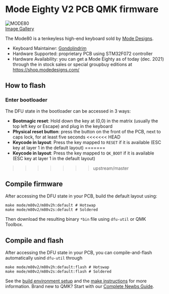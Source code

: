 # Mode Eighty V2 PCB QMK firmware

![MODE80](https://i.imgur.com/26uzM3yl.jpg)\
[Image Gallery](https://imgur.com/t/mechanicalkeyboards/8Uf6c2m?nc=1)

The Mode80 is a tenkeyless high-end keyboard sold by [Mode Designs](https://shop.modedesigns.com/).

* Keyboard Maintainer: [Gondolindrim](https://github.com/gondolindrim)
* Hardware Supported: proprietary PCB using STM32F072 controller
* Hardware Availability: you can get a Mode Eighty as of today (dec. 2021) through the in stock sales or special groupbuy editions at https://shop.modedesigns.com/

## How to flash

### Enter bootloader

The DFU state in the bootloader can be accessed in 3 ways:

* **Bootmagic reset**: Hold down the key at (0,0) in the matrix (usually the top left key or Escape) and plug in the keyboard
* **Physical reset button**: press the button on the front of the PCB, next to caps lock, for at least five seconds
<<<<<<< HEAD
* **Keycode in layout**: Press the key mapped to `RESET` if it is available (ESC key at layer 1 in the default layout)
=======
* **Keycode in layout**: Press the key mapped to `QK_BOOT` if it is available (ESC key at layer 1 in the default layout)
>>>>>>> upstream/master

## Compile firmware

After accessing the DFU state in your PCB, build the default layout using:

    make mode/m80v2/m80v2h:default # Hotswap
    make mode/m80v2/m80v2s:default # Soldered

Then download the resulting binary `*bin` file using `dfu-util` or QMK Toolbox.

## Compile and flash

After accessing the DFU state in your PCB, you can compile-and-flash automatically usind `dfu-util` through

    make mode/m80v2/m80v2h:default:flash # Hotswap
    make mode/m80v2/m80v2s:default:flash # Soldered

See the [build environment setup](https://docs.qmk.fm/#/getting_started_build_tools) and the [make instructions](https://docs.qmk.fm/#/getting_started_make_guide) for more information. Brand new to QMK? Start with our [Complete Newbs Guide](https://docs.qmk.fm/#/newbs).
